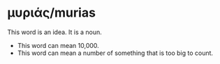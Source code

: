 # μυριάς/murias
This word is an idea. It is a noun.

* This word can mean 10,000.
* This word can mean a number of something that is too big to count.
